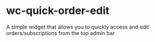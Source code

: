 # wc-quick-order-edit
A simple widget that allows you to quickly access and edit orders/subscriptions from the top admin bar
